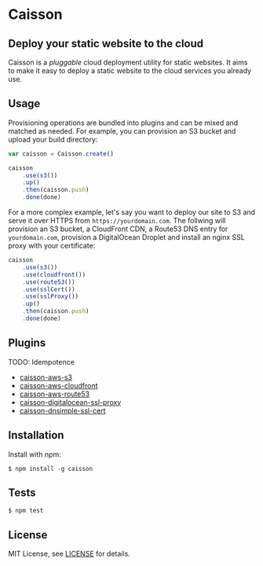 # Caisson

## Deploy your static website to the cloud

Caisson is a *pluggable* cloud deployment utility for static websites. It aims to make it easy to deploy a static website to the cloud services you already use.

## Usage

Provisioning operations are bundled into plugins and can be mixed and matched as needed. For example, you can provision an S3 bucket and upload your build directory:

```js
var caisson = Caisson.create()

caisson
    .use(s3())
    .up()
    .then(caisson.push)
    .done(done)
```

For a more complex example, let's say you want to deploy our site to S3 and serve it over HTTPS from `https://yourdomain.com`. The follwing will provision an S3 bucket, a CloudFront CDN, a Route53 DNS entry for `yourdomain.com`, provision a DigitalOcean Droplet and install an nginx SSL proxy with your certificate:

```js
caisson
    .use(s3())
    .use(cloudfront())
    .use(route53())
    .use(sslCert())
    .use(sslProxy())
    .up()
    .then(caisson.push)
    .done(done)
```

## Plugins

TODO: Idempotence

- [caisson-aws-s3][#]
- [caisson-aws-cloudfront][#]
- [caisson-aws-route53][#]
- [caisson-digitalocean-ssl-proxy][#]
- [caisson-dnsimple-ssl-cert][#]

## Installation

Install with npm:

```
$ npm install -g caisson
```

## Tests

```
$ npm test
```

## License

MIT License, see [LICENSE][license] for details.

[#]: #
[license]: https://github.com/christophercliff/caisson/blob/master/LICENSE.md
